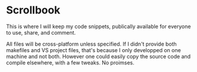 Scrollbook
==========
This is where I will keep my code snippets, publically available for everyone to use, share, and comment.

All files will be cross-platform unless specified.  If I didn't provide both makefiles and VS project files, that's because I only developped on one machine and not both.  However one could easily copy the source code and compile elsewhere, with a few tweaks.  No proimses.
